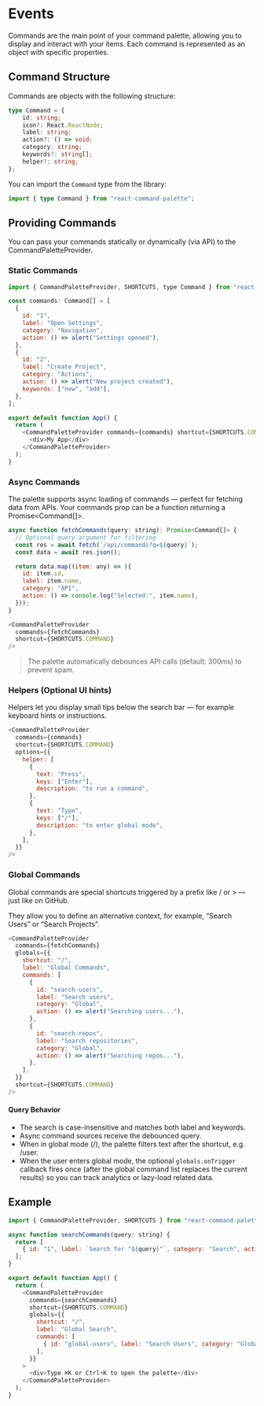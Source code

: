 # Events
Commands are the main point of your command palette, allowing you to display and interact with your items. Each command is represented as an object with specific properties.

## Command Structure
Commands are objects with the following structure:

```typescript
type Command = {
    id: string;
    icon?: React.ReactNode;
    label: string;
    action?: () => void;
    category: string;
    keywords?: string[];
    helper?: string;
};
```

You can import the `Command` type from the library:

```typescript
import { type Command } from "react-command-palette";
```

## Providing Commands
You can pass your commands statically or dynamically (via API) to the CommandPaletteProvider.

### Static Commands

```javascript
import { CommandPaletteProvider, SHORTCUTS, type Command } from "react-command-palette";

const commands: Command[] = [
  {
    id: "1",
    label: "Open Settings",
    category: "Navigation",
    action: () => alert("Settings opened"),
  },
  {
    id: "2",
    label: "Create Project",
    category: "Actions",
    action: () => alert("New project created"),
    keywords: ["new", "add"],
  },
];

export default function App() {
  return (
    <CommandPaletteProvider commands={commands} shortcut={SHORTCUTS.COMMAND}>
      <div>My App</div>
    </CommandPaletteProvider>
  );
}
```

### Async Commands

The palette supports async loading of commands — perfect for fetching data from APIs.
Your commands prop can be a function returning a Promise<Command[]>.

```javascript
async function fetchCommands(query: string): Promise<Command[]> {
  // Optional query argument for filtering
  const res = await fetch(`/api/commands?q=${query}`);
  const data = await res.json();

  return data.map((item: any) => ({
    id: item.id,
    label: item.name,
    category: "API",
    action: () => console.log("Selected:", item.name),
  }));
}

<CommandPaletteProvider
  commands={fetchCommands}
  shortcut={SHORTCUTS.COMMAND}
/>
```
> The palette automatically debounces API calls (default: 300ms) to prevent spam.

### Helpers (Optional UI hints)

Helpers let you display small tips below the search bar — for example keyboard hints or instructions.

```javascript
<CommandPaletteProvider
  commands={commands}
  shortcut={SHORTCUTS.COMMAND}
  options={{
    helper: [
      {
        text: "Press",
        keys: ["Enter"],
        description: "to run a command",
      },
      {
        text: "Type",
        keys: ["/"],
        description: "to enter global mode",
      },
    ],
  }}
/>
```

### Global Commands

Global commands are special shortcuts triggered by a prefix like / or > — just like on GitHub.

They allow you to define an alternative context, for example, “Search Users” or “Search Projects”.

```javascript
<CommandPaletteProvider
  commands={fetchCommands}
  globals={{
    shortcut: "/",
    label: "Global Commands",
    commands: [
      {
        id: "search-users",
        label: "Search users",
        category: "Global",
        action: () => alert("Searching users..."),
      },
      {
        id: "search-repos",
        label: "Search repositories",
        category: "Global",
        action: () => alert("Searching repos..."),
      },
    ],
  }}
  shortcut={SHORTCUTS.COMMAND}
/>
```

#### Query Behavior

- The search is case-insensitive and matches both label and keywords.
- Async command sources receive the debounced query.
- When in global mode (/), the palette filters text after the shortcut, e.g. /user.
- When the user enters global mode, the optional `globals.onTrigger` callback fires once (after the global command list replaces the current results) so you can track analytics or lazy-load related data.

## Example

```javascript
import { CommandPaletteProvider, SHORTCUTS } from "react-command-palette";

async function searchCommands(query: string) {
  return [
    { id: "1", label: `Search for "${query}"`, category: "Search", action: () => alert(query) },
  ];
}

export default function App() {
  return (
    <CommandPaletteProvider
      commands={searchCommands}
      shortcut={SHORTCUTS.COMMAND}
      globals={{
        shortcut: "/",
        label: "Global Search",
        commands: [
          { id: "global-users", label: "Search Users", category: "Global", action: () => alert("Users") },
        ],
      }}
    >
      <div>Type ⌘K or Ctrl+K to open the palette</div>
    </CommandPaletteProvider>
  );
}
```